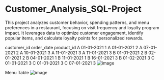 # Customer_Analysis_SQL-Project
This project analyzes customer behavior, spending patterns, and menu preferences in a restaurant, focusing on visit frequency and loyalty program impact. It leverages data to optimize customer engagement, identify popular items, and calculate loyalty points for personalized rewards.


customer_id	order_date	product_id
A	01-01-2021	1
A	01-01-2021	2
A	07-01-2021	2
A	10-01-2021	3
A	11-01-2021	3
A	11-01-2021	3
B	01-01-2021	2
B	02-01-2021	2
B	04-01-2021	1
B	11-01-2021	1
B	16-01-2021	3
B	01-02-2021	3
C	01-01-2021	3
C	01-01-2021	3
C	07-01-2021	3
![image](https://github.com/user-attachments/assets/9fd01414-34ee-4d8a-96c4-82ab9995a075)


Menu Table
![image](https://github.com/user-attachments/assets/0c0d1f0b-c3f7-47bd-af0b-98b23b72a4dd)
